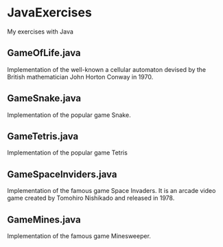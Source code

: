 
# JavaExercises
My exercises with Java

## GameOfLife.java
Implementation of the well-known a cellular automaton devised by the British mathematician John Horton Conway in 1970.

## GameSnake.java
Implementation of the popular game Snake.

## GameTetris.java
Implementation of the popular game Tetris

## GameSpaceInviders.java
Implementation of the famous game Space Invaders. It is an arcade video game created by Tomohiro Nishikado and released in 1978.

## GameMines.java
Implementation of the famous game Minesweeper.

